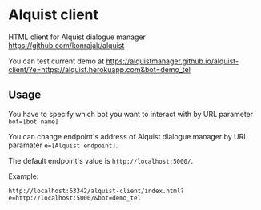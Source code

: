 # Alquist client

HTML client for Alquist dialogue manager https://github.com/konrajak/alquist

You can test current demo at https://alquistmanager.github.io/alquist-client/?e=https://alquist.herokuapp.com&bot=demo_tel

## Usage
You have to specify which bot you want to interact with by URL parameter ``bot=[bot name]``

You can change endpoint's address of Alquist dialogue manager by URL paramater ``e=[Alquist endpoint]``.

The default endpoint's value is ``http://localhost:5000/``.

Example: 

    http://localhost:63342/alquist-client/index.html?e=http://localhost:5000/&bot=demo_tel
    